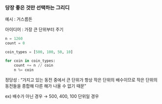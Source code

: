 ### 당장 좋은 것만 선택하는 그리디

예시 : 거스름돈 

아이디어 : 가장 큰 단위부터 주기 

```python
n = 1260
count = 0

coin_types = [500, 100, 50, 10]

for coin in coin_types:
    count += n // coin 
    n %= coin
```

정당성 : “가지고 있는 동전 중에서 큰 단위가 항상 작은 단위의 배수이므로 작은 단위의 동전들을 종합해 다른 해가 나올 수 없기 때문”

ex) 배수가 아닌 경우 → 500, 400, 100 단위일 경우